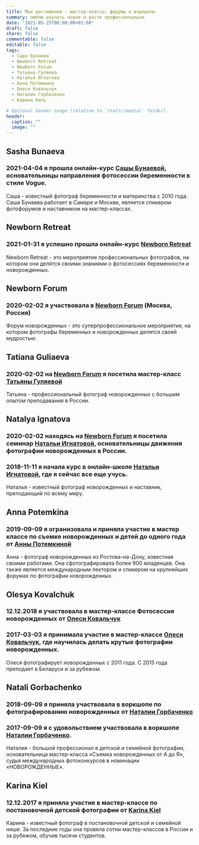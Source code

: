 ```yaml
---
title: Мои достижения - мастер-классы, форумы и воркшопы
summary: люблю изучать новое и расти профессионально  
date: "2021-05-25T00:00:00+01:00"
draft: false
share: false
commentable: false
editable: false
tags:
  - Саша Бунаева
  - Newborn Retreat
  - Newborn Forum
  - Татьяна Гуляева
  - Наталья Игнатова
  - Анна Потемкина
  - Олеся Ковальчук
  - Наталия Горбаченко
  - Карина Киль

# Optional header image (relative to `static/media/` folder).
header:
  caption: ""
  image: ""
---
```

## Sasha Bunaeva
### 2021-04-04 я прошла онлайн-курс [Сашы Бунаевой](https://bunaeva.com), основательницы направления **фотосессии беременности в стиле Vogue**.
Саша - известный фотограф беременности и материнства с 2010 года. Саша Бунаева работает в Самаре и Москве, является спикером фотофорумов и наставником на мастер-классах.

## Newborn Retreat
### 2021-01-31 я успешно прошла онлайн-курс [Newborn Retreat](https://themilkyway.ca)
Newborn Retreat - это мероприятие профессиональных фотографов, на котором они делятся своими знаниями о фотосессиях беременности и новорожденных.

## Newborn Forum
### 2020-02-02 я участвовала в [Newborn Forum](https://www.instagram.com/newbornforum/) (Москва, Россия)
Форум новорожденных - это суперпрофессиональное мероприятие, на котором фотографы беременных и новорожденных делятся своей мудростью.

## Tatiana Guliaeva
### 2020-02-02 на [Newborn Forum](https://www.instagram.com/newbornforum/) я посетила мастер-класс [Татьяны Гуляевой](https://guliaeva.ru)
Татьяна - профессиональный фотограф новорожденных с большим опытом преподавания в России.

## Natalya Ignatova
### 2020-02-02 находясь на [Newborn Forum](https://www.instagram.com/newbornforum/) я посетила семинар [Натальи Игнатовой](https://www.instagram.com/mynewbornbeauty/), основательницы движения фотографии новорожденных в России.
### 2018-11-11 я начала курс в онлайн-школе [Натальи Игнатовой](https://www.instagram.com/mynewbornbeauty/), где я сейчас все еще учусь.
Наталья - известный фотограф новорожденных и наставник, преподающий по всему миру.

## Anna Potemkina
### 2019-09-09 я огранизовала и приняла участие в мастер классе по съемке новорожденных и детей до одного года от [Анны Потемкиной](https://annapotemkina.com)
Анна - фотограф новорожденных из Ростова-на-Дону, известная своими работами. Она сфотографировала более 900 младенцев. Она также является международным лектором и спикером на крупнейших форумах по фотографии новорожденных.

## Olesya Kovalchuk
### 12.12.2018 я участвовала в мастер-классе **Фотосессия новорожденных** от [Олеси Ковальчук](https://ok-academy.ru/newbornphoto)
### 2017-03-03 я принимала участие в мастер-классе [Олеси Ковальчук](https://ok-academy.ru/newbornphoto), где научилась делать крутые фотографии новорожденных.
Олеся фотографирует новорожденных с 2011 года. С 2015 года преподает в Беларуси и за рубежом.

## Natali Gorbachenko
### 2018-09-09 я приняла участвовала в воркшопе по фотографированию новорожденных от [Наталии Горбаченко](https://gorbachenko.com)
### 2017-09-09 я с удовольствием участвовала в воркшопе [Наталии Горбаченко](https://gorbachenko.com).
Наталия - большой профессионал в детской и семейной фотографии, основательница мастер-класса «Съемка новорожденных от А до Я», судья международных фотоконкурсов в номинации «НОВОРОЖДЕННЫЕ».

## Karina Kiel
### 12.12.2017 я приняла участие в мастер-классе по постановочной детской фотографии от [Karina Kiel](https://karina-kiel.com)
Карина - известный фотограф в постановочной детской и семейной нише. За последние годы она провела сотни мастер-классов в России и за рубежом, обучив тысячи студентов.